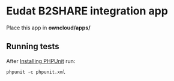 # Eudat B2SHARE integration app

Place this app in **owncloud/apps/**


## Running tests
After [Installing PHPUnit](http://phpunit.de/getting-started.html) run:

    phpunit -c phpunit.xml
